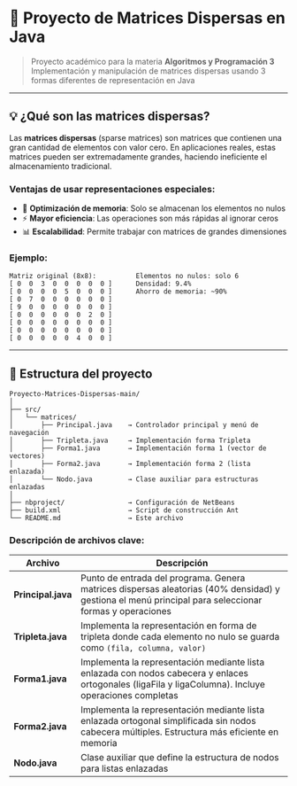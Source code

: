 # 🎯 Proyecto de Matrices Dispersas en Java

> Proyecto académico para la materia **Algoritmos y Programación 3**  
> Implementación y manipulación de matrices dispersas usando 3 formas diferentes de representación en Java

---

## 💡 ¿Qué son las matrices dispersas?

Las **matrices dispersas** (sparse matrices) son matrices que contienen una gran cantidad de elementos con valor cero. En aplicaciones reales, estas matrices pueden ser extremadamente grandes, haciendo ineficiente el almacenamiento tradicional.

### Ventajas de usar representaciones especiales:
- 🚀 **Optimización de memoria**: Solo se almacenan los elementos no nulos
- ⚡ **Mayor eficiencia**: Las operaciones son más rápidas al ignorar ceros
- 📊 **Escalabilidad**: Permite trabajar con matrices de grandes dimensiones

### Ejemplo:
```
Matriz original (8x8):          Elementos no nulos: solo 6
[ 0  0  3  0  0  0  0  0 ]      Densidad: 9.4%
[ 0  0  0  0  5  0  0  0 ]      Ahorro de memoria: ~90%
[ 0  7  0  0  0  0  0  0 ]
[ 9  0  0  0  0  0  0  0 ]
[ 0  0  0  0  0  0  2  0 ]
[ 0  0  0  0  0  0  0  0 ]
[ 0  0  0  0  0  0  0  0 ]
[ 0  0  0  0  0  4  0  0 ]
```

---

## 📁 Estructura del proyecto

```
Proyecto-Matrices-Dispersas-main/
│
├── src/
│   └── matrices/
│       ├── Principal.java    → Controlador principal y menú de navegación
│       ├── Tripleta.java     → Implementación forma Tripleta
│       ├── Forma1.java       → Implementación forma 1 (vector de vectores)
│       ├── Forma2.java       → Implementación forma 2 (lista enlazada)
│       └── Nodo.java         → Clase auxiliar para estructuras enlazadas
│
├── nbproject/                → Configuración de NetBeans
├── build.xml                 → Script de construcción Ant
└── README.md                 → Este archivo
```

### Descripción de archivos clave:

| Archivo | Descripción |
|---------|-------------|
| **Principal.java** | Punto de entrada del programa. Genera matrices dispersas aleatorias (40% densidad) y gestiona el menú principal para seleccionar formas y operaciones |
| **Tripleta.java** | Implementa la representación en forma de tripleta donde cada elemento no nulo se guarda como `(fila, columna, valor)` |
| **Forma1.java** | Implementa la representación mediante lista enlazada con nodos cabecera y enlaces ortogonales (ligaFila y ligaColumna). Incluye operaciones completas |
| **Forma2.java** | Implementa la representación mediante lista enlazada ortogonal simplificada sin nodos cabecera múltiples. Estructura más eficiente en memoria |
| **Nodo.java** | Clase auxiliar que define la estructura de nodos para listas enlazadas |

<div align="center">

</div>
